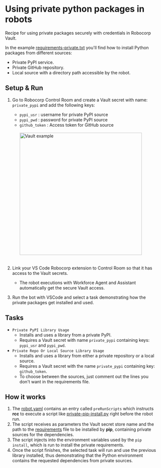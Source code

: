 # Using private python packages in robots

Recipe for using private packages securely with credentials in Robocorp Vault.

In the example [requirements-private.txt](https://github.com/robocorp/example-private-pypi/blob/master/requirements-private.txt)
you'll find how to install Python packages from different sources:
- Private PyPI service.
- Private GitHub repository.
- Local source with a directory path accessible by the robot.

## Setup & Run

1. Go to Robocorp Control Room and create a Vault secret with name: `private_pypi` and add the following keys:
   - `pypi_usr` : username for private PyPI source
   - `pypi_pwd` : password for private PyPI source
   - `github_token` : Access token for GitHub source<br/><br/>
   <img src="https://github.com/robocorp/example-private-pypi/blob/master/bin/vault.png" alt="Vault example" width="400"><br/><br/>

2. Link your VS Code Robocorp extension to Control Room so that it has access to the Vault secrets.
   * The robot executions with Workforce Agent and Assistant automatically get the secure Vault access.
3. Run the bot with VSCode and select a task demonstrating how the private packages get installed and used.

## Tasks

- `Private PyPI Library Usage`
  - Installs and uses a library from a private PyPI.
  - Requires a Vault secret with name `private_pypi` containing keys: `pypi_usr` and `pypi_pwd`.
- `Private Repo Or Local Source Library Usage`
  - Installs and uses a library from either a private repository or a local source. 
  - Requires a Vault secret with the name `private_pypi` containing key: `github_token`.
  - To choose between the sources, just comment out the lines you don't want in the requirements file.

## How it works

1. The [robot.yaml](https://github.com/robocorp/example-private-pypi/blob/master/robot.yaml) contains an entry called `preRunScripts` which instructs **rcc** to execute a script like [private-pip-install.py](https://github.com/robocorp/example-private-pypi/blob/master/bin/private-pip-install.py) right before the robot run.
2. The script receives as parameters the Vault secret store name and the path to the [requirements](https://github.com/robocorp/example-private-pypi/blob/master/requirements-private.txt) file to be installed by **pip**, containing private sources for the dependencies.
3. The script injects into the environment variables used by the `pip install`, which is run to install the private requirements.
4. Once the script finishes, the selected task will run and use the previous library installed, thus demonstrating that the Python environment contains the requested dependencies from private sources.
